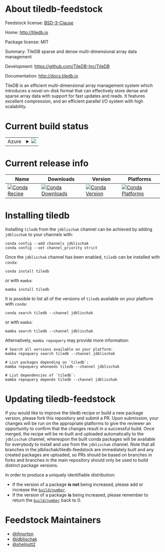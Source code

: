 About tiledb-feedstock
======================

Feedstock license: [BSD-3-Clause](https://github.com/jdblischak/tiledb-for-cloud-feedstock/blob/main/LICENSE.txt)

Home: http://tiledb.io

Package license: MIT

Summary: TileDB sparse and dense multi-dimensional array data management

Development: https://github.com/TileDB-Inc/TileDB

Documentation: http://docs.tiledb.io

TileDB is an efficient multi-dimensional array management system which introduces
a novel on-disk format that can effectively store dense and sparse array data with
support for fast updates and reads. It features excellent compression, and an efficient
parallel I/O system with high scalability.


Current build status
====================


<table>
    
  <tr>
    <td>Azure</td>
    <td>
      <details>
        <summary>
          <a href="https://dev.azure.com/jdblischak/feedstock-builds/_build/latest?definitionId=15&branchName=main">
            <img src="https://dev.azure.com/jdblischak/feedstock-builds/_apis/build/status/tiledb-for-cloud-feedstock?branchName=main">
          </a>
        </summary>
        <table>
          <thead><tr><th>Variant</th><th>Status</th></tr></thead>
          <tbody><tr>
              <td>linux_64</td>
              <td>
                <a href="https://dev.azure.com/jdblischak/feedstock-builds/_build/latest?definitionId=15&branchName=main">
                  <img src="https://dev.azure.com/jdblischak/feedstock-builds/_apis/build/status/tiledb-for-cloud-feedstock?branchName=main&jobName=linux&configuration=linux%20linux_64_" alt="variant">
                </a>
              </td>
            </tr>
          </tbody>
        </table>
      </details>
    </td>
  </tr>
</table>

Current release info
====================

| Name | Downloads | Version | Platforms |
| --- | --- | --- | --- |
| [![Conda Recipe](https://img.shields.io/badge/recipe-tiledb-green.svg)](https://anaconda.org/jdblischak/tiledb) | [![Conda Downloads](https://img.shields.io/conda/dn/jdblischak/tiledb.svg)](https://anaconda.org/jdblischak/tiledb) | [![Conda Version](https://img.shields.io/conda/vn/jdblischak/tiledb.svg)](https://anaconda.org/jdblischak/tiledb) | [![Conda Platforms](https://img.shields.io/conda/pn/jdblischak/tiledb.svg)](https://anaconda.org/jdblischak/tiledb) |

Installing tiledb
=================

Installing `tiledb` from the `jdblischak` channel can be achieved by adding `jdblischak` to your channels with:

```
conda config --add channels jdblischak
conda config --set channel_priority strict
```

Once the `jdblischak` channel has been enabled, `tiledb` can be installed with `conda`:

```
conda install tiledb
```

or with `mamba`:

```
mamba install tiledb
```

It is possible to list all of the versions of `tiledb` available on your platform with `conda`:

```
conda search tiledb --channel jdblischak
```

or with `mamba`:

```
mamba search tiledb --channel jdblischak
```

Alternatively, `mamba repoquery` may provide more information:

```
# Search all versions available on your platform:
mamba repoquery search tiledb --channel jdblischak

# List packages depending on `tiledb`:
mamba repoquery whoneeds tiledb --channel jdblischak

# List dependencies of `tiledb`:
mamba repoquery depends tiledb --channel jdblischak
```




Updating tiledb-feedstock
=========================

If you would like to improve the tiledb recipe or build a new
package version, please fork this repository and submit a PR. Upon submission,
your changes will be run on the appropriate platforms to give the reviewer an
opportunity to confirm that the changes result in a successful build. Once
merged, the recipe will be re-built and uploaded automatically to the
`jdblischak` channel, whereupon the built conda packages will be available for
everybody to install and use from the `jdblischak` channel.
Note that all branches in the jdblischak/tiledb-feedstock are
immediately built and any created packages are uploaded, so PRs should be based
on branches in forks and branches in the main repository should only be used to
build distinct package versions.

In order to produce a uniquely identifiable distribution:
 * If the version of a package **is not** being increased, please add or increase
   the [``build/number``](https://docs.conda.io/projects/conda-build/en/latest/resources/define-metadata.html#build-number-and-string).
 * If the version of a package **is** being increased, please remember to return
   the [``build/number``](https://docs.conda.io/projects/conda-build/en/latest/resources/define-metadata.html#build-number-and-string)
   back to 0.

Feedstock Maintainers
=====================

* [@ihnorton](https://github.com/ihnorton/)
* [@jdblischak](https://github.com/jdblischak/)
* [@shelnutt2](https://github.com/shelnutt2/)

